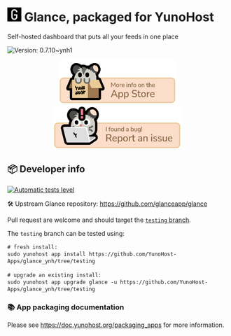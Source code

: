 <!--
N.B.: This README was automatically generated by <https://github.com/YunoHost/apps_tools/blob/main/readme_generator>
It shall NOT be edited by hand.
-->

<h1>
  <img src="https://raw.githubusercontent.com/YunoHost/apps/master/logos/glance.png" width="32px" alt="Logo of Glance">
  Glance, packaged for YunoHost
</h1>

Self-hosted dashboard that puts all your feeds in one place

![Version: 0.7.10~ynh1](https://img.shields.io/badge/Version-0.7.10~ynh1-rgba(0,150,0,1)?style=for-the-badge)

<div align="center">
<a href="https://apps.yunohost.org/app/glance"><img height="100px" src="https://github.com/YunoHost/yunohost-artwork/raw/refs/heads/main/badges/neopossum-badges/badge_more_info_on_the_appstore.svg"/></a>
<a href="https://github.com/YunoHost-Apps/glance_ynh/issues"><img height="100px" src="https://github.com/YunoHost/yunohost-artwork/raw/refs/heads/main/badges/neopossum-badges/badge_report_an_issue.svg"/></a>
</div>

## 📦 Developer info

[![Automatic tests level](https://apps.yunohost.org/badge/cilevel/glance)](https://ci-apps.yunohost.org/ci/apps/glance/)

🛠️ Upstream Glance repository: <https://github.com/glanceapp/glance>

Pull request are welcome and should target the [`testing` branch](https://github.com/YunoHost-Apps/glance_ynh/tree/testing).

The `testing` branch can be tested using:
```
# fresh install:
sudo yunohost app install https://github.com/YunoHost-Apps/glance_ynh/tree/testing

# upgrade an existing install:
sudo yunohost app upgrade glance -u https://github.com/YunoHost-Apps/glance_ynh/tree/testing
```

### 📚 App packaging documentation

Please see <https://doc.yunohost.org/packaging_apps> for more information.